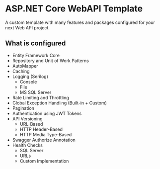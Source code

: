 # ASP.NET Core WebAPI Template
 A custom template with many features and packages configured for your next Web API project.

## What is configured
+ Entity Framework Core
+ Repository and Unit of Work Patterns
+ AutoMapper
+ Caching
+ Logging (Serilog)
  + Console
  + File
  + MS SQL Server
+ Rate Limiting and Throttling
+ Global Exception Handling (Built-in + Custom)
+ Pagination
+ Authentication using JWT Tokens
+ API Versioning
  + URL-Based
  + HTTP Header-Based
  + HTTP Media Type-Based
+ Swagger Authorize Annotation
+ Health Checks
  + SQL Server
  + URLs
  + Custom Implementation
